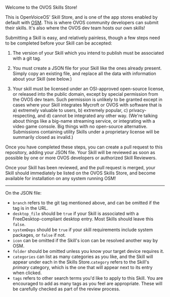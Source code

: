 Welcome to the OVOS Skills Store!

This is OpenVoiceOS' Skill Store, and is one of the app stores enabled by default with [OSM](https://github.com/OpenVoiceOS/ovos_skill_manager). This is where OVOS community developers can submit their skills. It's also where the OVOS dev team hosts our own skills!

Submitting a Skill is easy, and relatively painless, though a few steps need to be completed before your Skill can be accepted:

1. The version of your Skill which you intend to publish must be associated with a git tag.

2. You must create a JSON file for your Skill like the ones already present. Simply copy an existing file, and replace all the data with information about your Skill (see below.)

3. Your skill must be licensed under an OSI-approved open-source license, or released into the public domain, except by special permission from the OVOS dev team. Such permission is unlikely to be granted except in cases where your Skill integrates Mycroft or OVOS with software that is a) extremely valuable to users, b) extremely popular, c) privacy-respecting, and d) cannot be integrated any other way. (We're talking about things like a big-name streaming service, or integrating with a video game console. Big things with no open-source alternative. Submissions containing utility Skills under a proprietary license will be summarily closed as invalid.)

Once you have completed these steps, you can create a pull request to this repository, adding your JSON file. Your Skill will be reviewed as soon as possible by one or more OVOS developers or authorized Skill Reviewers.

Once your Skill has been reviewed, and the pull request is merged, your Skill should immediately be listed on the OVOS Skills Store, and become available for installation on any system running OSM!

---

On the JSON file:

* `branch` refers to the git tag mentioned above, and can be omitted if the tag is in the URL.
* `desktop_file` should be `true` if your Skill is associated with a FreeDesktop-compliant desktop entry. Most Skills should leave this `false`.
* `systemDeps` should be `true` if your skill requirements include system packages, or `false` if not.
* `icon` can be omitted if the Skill's icon can be resolved another way by OSM.
* `folder` should be omitted unless you know your target device requires it.
* `categories` can list as many categories as you like, and the Skill will appear under each in the Skills Store.`category` refers to the Skill's *primary* category, which is the one that will appear next to its entry when clicked.
* `tags` refers to other search terms you'd like to apply to this Skill. You are encouraged to add as many tags as you feel are appropriate. These will be carefully checked as part of the review process.